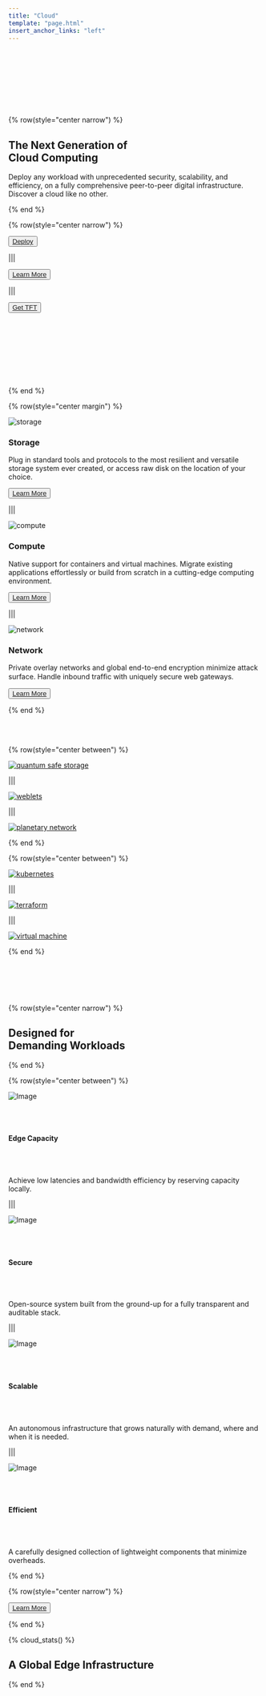 ```yaml
---
title: "Cloud"
template: "page.html"
insert_anchor_links: "left"
---
```


<br>
<br>
<br>
<br>
<br>
<br>
<br>

{% row(style="center narrow") %}

## The Next Generation of <br> **Cloud Computing**

Deploy any workload with unprecedented security, scalability, and efficiency, on a fully comprehensive peer-to-peer digital infrastructure. Discover a cloud like no other.

{% end %}

{% row(style="center narrow") %}

<button>[Deploy](https://dashboard.grid.tf)</button>

|||

<button>[Learn More](https://library.threefold.me/info/threefold#/cloud/threefold__cloud_intro)</button>

|||

<button>[Get TFT](https://library.threefold.me/info/threefold#/tokens/threefold__how_to_buy)</button>

<br>
<br>
<br>
<br>
<br>
<br>
<br>

{% end %}

{% row(style="center margin") %}

![storage](storage.jpg#medium)

### **Storage**

Plug in standard tools and protocols to the most resilient and versatile storage system ever created, or access raw disk on the location of your choice.

<button> [Learn More](https://library.threefold.me/info/manual/#/manual__weblets_home) </button>

|||

![compute](compute.jpg#medium)

### **Compute**

Native support for containers and virtual machines. Migrate existing applications effortlessly or build from scratch in a cutting-edge computing environment.

<button>[Learn More](https://library.threefold.me/info/manual/#/manual__weblets_home)</button>

|||

![network](network.jpg#medium)

### **Network**

Private overlay networks and global end-to-end encryption minimize attack surface. Handle inbound trafﬁc with uniquely secure web gateways.


<button>[Learn More](https://library.threefold.me/info/manual/#/cloud/threefold__planetary_network)</button>

{% end %}

<br />
<br />

{% row(style="center between") %}

[![quantum safe storage](qss.png#mx-auto)](https://library.threefold.me/info/manual/#/technology/qsss/threefold__qsss_home)

|||

[![weblets](weblets.png#mx-auto)](https://library.threefold.me/info/manual/#/manual__weblets_home)

|||

[![planetary network](planetary_network.png#mx-auto)](https://library.threefold.me/info/manual/#/cloud/threefold__planetary_network)

{% end %}

{% row(style="center between") %}

[![kubernetes](kubernetes.png#mx-auto)](https://library.threefold.me/info/manual/#/manual__weblets_k8s)

|||

[![terraform](terraform.png#mx-auto)](https://library.threefold.me/info/manual/#/manual__manual3_iac_home)

|||

[![virtual machine](virtual_machine.png#mx-auto)](https://library.threefold.me/info/manual/#/manual__weblets_vm)

{% end %}

<br />
<br />
<br />
<br />

{% row(style="center narrow") %}

## Designed for <br> **Demanding Workloads**

{% end %}

{% row(style="center between") %}

![Image](capacity.png#medium)

<br/>
<br/>

#### **Edge Capacity**

<br/>
<br/>

Achieve low latencies and bandwidth efficiency by reserving capacity locally.

|||

![Image](secure.png#medium)

<br/>
<br/>

#### **Secure**

<br/>
<br/>

Open-source system built from the ground-up for a fully transparent and auditable stack.

|||

![Image](scalable.png#medium)

<br/>
<br/>

#### **Scalable**

<br/>
<br/>

An autonomous infrastructure that grows naturally with demand, where and when it is needed.

|||

![Image](effecient.png#medium)

<br/>
<br/>

#### **Efficient**

<br/>
<br/>

A carefully designed collection of lightweight components that minimize overheads.

{% end %}

{% row(style="center narrow") %}

<button>[Learn More](https://library.threefold.me/info/threefold#/cloud/threefold__cloud_home)</button>

{% end %}

{% cloud_stats() %}

## A Global **Edge Infrastructure**

{% end %}
